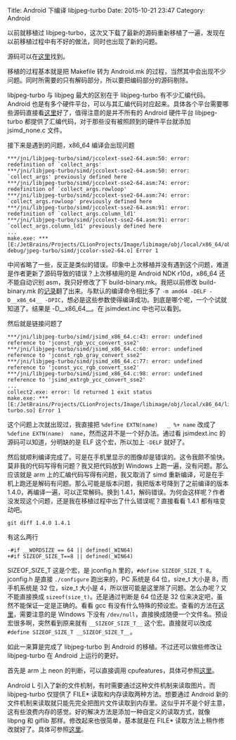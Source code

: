 Title: Android 下编译 libjpeg-turbo
Date: 2015-10-21 23:47
Category: Android

以前就移植过 libjpeg-turbo，这次又下载了最新的源码重新移植了一遍，发现在以前移植过程中有不好的做法，同时也出现了新的问题。

源码可以在[这里](https://github.com/seven332/seven332.github.io)找到。

移植的过程基本就是把 Makefile 转为 Android.mk 的过程，当然其中会出现不少问题。同时所需要的只有解码部分，所以要把编码部分的源码剔除。

libjpeg-turbo 与 libjpeg 最大的区别在于 libjpeg-turbo 有不少汇编代码。Android 也是有多个硬件平台，可以与其汇编代码对应起来。具体各个平台需要哪些源码直接看[这里](https://github.com/seven332/libjpeg-turbo/blob/master/Android.mk)好了，值得注意的是并不所有的 Android 硬件平台 libjpeg-turbo 都提供了汇编代码，对于那些没有被照顾到的硬件平台就添加 jsimd_none.c 文件。

接下来是遇到的问题，x86_64 编译会出现问题

    ***/jni/libjpeg-turbo/simd/jccolext-sse2-64.asm:50: error: redefinition of `collect_args'
    ***/jni/libjpeg-turbo/simd/jccolext-sse2-64.asm:50: error: `collect_args' previously defined here
    ***/jni/libjpeg-turbo/simd/jccolext-sse2-64.asm:74: error: redefinition of `collect_args.rowloop'
    ***/jni/libjpeg-turbo/simd/jccolext-sse2-64.asm:74: error: `collect_args.rowloop' previously defined here
    ***/jni/libjpeg-turbo/simd/jccolext-sse2-64.asm:91: error: redefinition of `collect_args.column_ld1'
    ***/jni/libjpeg-turbo/simd/jccolext-sse2-64.asm:91: error: `collect_args.column_ld1' previously defined here
    ...
    make.exe: *** [E:/JetBrains/Projects/CLionProjects/Image/libimage/obj/local/x86_64/objs-debug/jpeg-turbo/simd/jccolor-sse2-64.o] Error 1

中间省略了一些，反正是类似的错误。印象中上次移植并没有遇到这个问题，难道是作者更新了源码导致的错误？上次移植用的是 Android NDK r10d，x86_64 还不能自动识别 asm，我只好修改了下 build-binary.mk。我把以前修改 build-binary.mk 的[记录](https://github.com/seven332/EhViewer/blob/dev/README.md)翻了出来。与默认的编译命令相比多了 `-m amd64 -DELF -D__x86_64__ -DPIC`，想必是这些参数使得编译成功。到底是哪个呢，一个个试就知道了。结果是 -D__x86_64__。在 jsimdext.inc 中也可以看到。

然后就是链接问题了

    ***/jni/libjpeg-turbo/simd/jsimd_x86_64.c:43: error: undefined reference to 'jconst_rgb_ycc_convert_sse2'
    ***/jni/libjpeg-turbo/simd/jsimd_x86_64.c:60: error: undefined reference to 'jconst_rgb_gray_convert_sse2'
    ***/jni/libjpeg-turbo/simd/jsimd_x86_64.c:77: error: undefined reference to 'jconst_ycc_rgb_convert_sse2'
    ***/jni/libjpeg-turbo/simd/jsimd_x86_64.c:98: error: undefined reference to 'jsimd_extrgb_ycc_convert_sse2'
    ...
    collect2.exe: error: ld returned 1 exit status
    make.exe: *** [E:/JetBrains/Projects/CLionProjects/Image/libimage/obj/local/x86_64/libjpeg-turbo.so] Error 1

这个问题上次就出现过，我直接把 `%define EXTN(name)   _ %+ name` 改成了 `%define EXTN(name)  name`，然而这并不是一个好办法。通过看 jsimdext.inc 的源码可以知道，分明缺的是 ELF 这个宏，所以加上 `-DELF` 就好了。

然后就顺利编译完成了。可是在手机里显示的图像却是错误的。这令我颇不愉快。莫非我的代码写得有问题？我又把代码放到 Windows 上跑一遍，没有问题。那么应该就是 arm 上的汇编代码写得有问题，我又取消了 simd 重新编译，可是在手机上跑还是解码有问题。那么可能是版本问题，我把版本号降到了之前编译的版本 1.4.0，再编译一遍，可以正常解码。换到 1.4.1，解码错误。为何会这样呢？作者没发现这个问题，还是我在移植过程中出了什么错误呢？直接看看 1.4.1 都有啥变动吧。

    git diff 1.4.0 1.4.1

有这么两行

    -#if __WORDSIZE == 64 || defined(_WIN64)
    +#if SIZEOF_SIZE_T==8 || defined(_WIN64)

SIZEOF_SIZE_T 这是个宏，是 jconfig.h 里的，`#define SIZEOF_SIZE_T 8`。jconfig.h 是直接 `./configure` 跑出来的，PC 系统是 64 位，size_t 大小是 8，而手机系统是 32 位，size_t 大小是 4，所以很可能是这里除了问题。怎么办呢？又不能直接换成 `sizeof(size_t)`。还是通过判断是 64 位还是 32 位来决定吧，虽然不能保证一定是正确的。看看 gcc 有没有什么特殊的预设宏。查看的方法在[这里](http://nadeausoftware.com/articles/2011/12/c_c_tip_how_list_compiler_predefined_macros)，需要注意的是 Windows 下没有 `/dev/null`，直接换成随便一个文件名。预设宏很多啊，突然看到原来就有 `__SIZEOF_SIZE_T__` 这个宏。直接就可以改成 `#define SIZEOF_SIZE_T __SIZEOF_SIZE_T__`。

如此一来算是完成了 libjpeg-turbo 到 Android 的移植。不过还可以做些修改让 libjpeg-turbo 在 Android 上运行的更好。

首先是 arm 上 neon 的判断，可以直接调用 cpufeatures，具体可参照[这里](https://github.com/seven332/libjpeg-turbo/commit/b1bef0d986397a1ee1019e610f5e9d4c28a316c2)。

Android L 引入了新的文件机制，有时需要通过这种文件机制来读取图片。而 libjpeg-turbo 仅提供了 FILE\* 读取和内存读取两种方法。想要通过 Android 新的文件机制来读取就只能先完全把图片文件读取到内存里。这似乎并不是个好主意，这有些浪费内存的感觉。好的解决方法是添加一种自定义的读取方式，就像 libpng 和 giflib 那样。修改起来也很简单，基本就是在 FILE* 读取方法上稍作修改就好了。具体可参照[这里](https://github.com/seven332/libjpeg-turbo/commit/efa06eed172cf6ae2c394d51e2ea119a329e4d92)。
